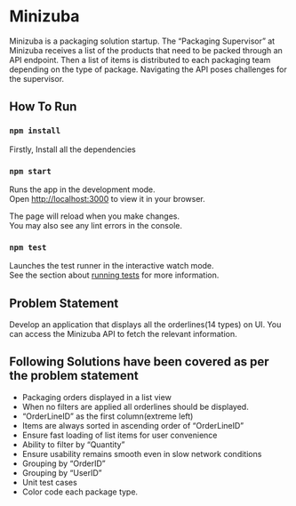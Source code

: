 # Minizuba

Minizuba is a packaging solution startup. The “Packaging Supervisor” at Minizuba receives a list of the products that need to be packed through an API endpoint. Then a list of items is distributed to each packaging team depending on the type of package. Navigating the API poses challenges for the supervisor.

## How To Run

### `npm install`

Firstly, Install all the dependencies

### `npm start`

Runs the app in the development mode.\
Open [http://localhost:3000](http://localhost:3000) to view it in your browser.

The page will reload when you make changes.\
You may also see any lint errors in the console.

### `npm test`

Launches the test runner in the interactive watch mode.\
See the section about [running tests](https://facebook.github.io/create-react-app/docs/running-tests) for more information.

## Problem Statement

Develop an application that displays all the orderlines(14 types) on UI. You can access the Minizuba API to fetch the relevant information.


## Following Solutions have been covered as per the problem statement

- Packaging orders displayed in a list view
- When no filters are applied all orderlines should be displayed.
- “OrderLineID” as the first column(extreme left)
- Items are always sorted in ascending order of “OrderLineID”
- Ensure fast loading of list items for user convenience
- Ability to filter by “Quantity”
- Ensure usability remains smooth even in slow network conditions
- Grouping by “OrderID” 
- Grouping by “UserID”
- Unit test cases
- Color code each package type.
